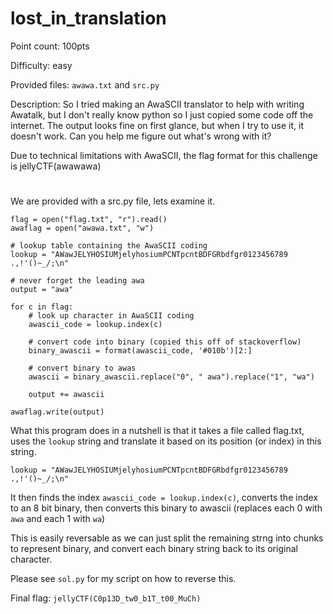 # lost_in_translation
Point count: 100pts

Difficulty: easy

Provided files: `awawa.txt` and `src.py`

Description: So I tried making an AwaSCII translator to help with writing Awatalk, but I don't really know python so I just copied some code off the internet. The output looks fine on first glance, but when I try to use it, it doesn't work. Can you help me figure out what's wrong with it?

Due to technical limitations with AwaSCII, the flag format for this challenge is jellyCTF(awawawa)
# 

We are provided with a src.py file, lets examine it. 

```
flag = open("flag.txt", "r").read()
awaflag = open("awawa.txt", "w")

# lookup table containing the AwaSCII coding
lookup = "AWawJELYHOSIUMjelyhosiumPCNTpcntBDFGRbdfgr0123456789 .,!'()~_/;\n"

# never forget the leading awa
output = "awa"

for c in flag:
    # look up character in AwaSCII coding
    awascii_code = lookup.index(c)
    
    # convert code into binary (copied this off of stackoverflow)
    binary_awascii = format(awascii_code, '#010b')[2:]
    
    # convert binary to awas
    awascii = binary_awascii.replace("0", " awa").replace("1", "wa")
    
    output += awascii
    
awaflag.write(output)
```

What this program does in a nutshell is that it takes a file called flag.txt, uses the `lookup` string and translate it based on its position (or index) in this string. 

`lookup = "AWawJELYHOSIUMjelyhosiumPCNTpcntBDFGRbdfgr0123456789 .,!'()~_/;\n"`

It then finds the index `awascii_code = lookup.index(c)`, converts the index to an 8 bit binary, then converts this binary to awascii (replaces each 0 with `awa` and each 1 with `wa`)

This is easily reversable as we can just split the remaining strng into chunks to represent binary, and convert each binary string back to its original character.

Please see `sol.py` for my script on how to reverse this.

Final flag: `jellyCTF(C0p13D_tw0_b1T_t00_MuCh)`
